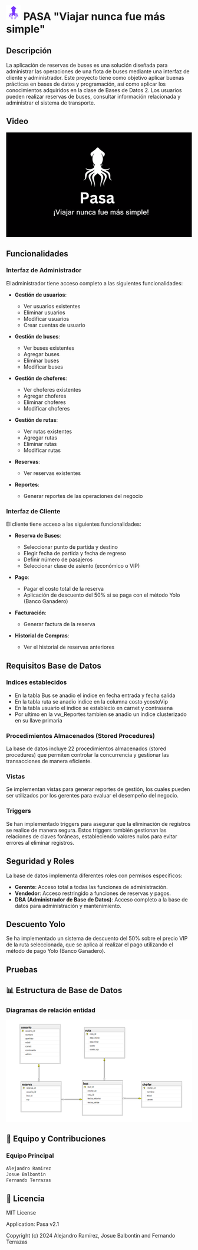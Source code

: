 <!-- Markdown -->
<div style="display: flex; justify-content: ">
  <h1 style="margin: 0;" > <img src="ASSETS/color_positive.png" width="40" /> PASA "Viajar nunca fue más simple" </h1>
</div>

## Descripción

La aplicación de reservas de buses es una solución diseñada para administrar las operaciones de una flota de buses mediante una interfaz de cliente y administrador. Este proyecto tiene como objetivo aplicar buenas prácticas en bases de datos y programación, así como aplicar los conocimientos adquiridos en la clase de Bases de Datos 2. Los usuarios pueden realizar reservas de buses, consultar información relacionada y administrar el sistema de transporte.


## Video

[![Ver Video en Google Drive](IMAGES/logo.png)](https://drive.google.com/file/d/1NAG6RkiZN7XI502VA-ma2FuVwAHScZMw/view)

## Funcionalidades

### Interfaz de Administrador

El administrador tiene acceso completo a las siguientes funcionalidades:

- **Gestión de usuarios**:
  - Ver usuarios existentes
  - Eliminar usuarios
  - Modificar usuarios
  - Crear cuentas de usuario

- **Gestión de buses**:
  - Ver buses existentes
  - Agregar buses
  - Eliminar buses
  - Modificar buses

- **Gestión de choferes**:
  - Ver choferes existentes
  - Agregar choferes
  - Eliminar choferes
  - Modificar choferes

- **Gestión de rutas**:
  - Ver rutas existentes
  - Agregar rutas
  - Eliminar rutas
  - Modificar rutas

- **Reservas**:
  - Ver reservas existentes

- **Reportes**:
  - Generar reportes de las operaciones del negocio

### Interfaz de Cliente

El cliente tiene acceso a las siguientes funcionalidades:

- **Reserva de Buses**:
  - Seleccionar punto de partida y destino
  - Elegir fecha de partida y fecha de regreso
  - Definir número de pasajeros
  - Seleccionar clase de asiento (económico o VIP)

- **Pago**:
  - Pagar el costo total de la reserva
  - Aplicación de descuento del 50% si se paga con el método Yolo (Banco Ganadero)

- **Facturación**:
  - Generar factura de la reserva

- **Historial de Compras**:
  - Ver el historial de reservas anteriores

## Requisitos Base de Datos

### Indices establecidos

- En la tabla Bus se anadio el indice en fecha entrada y fecha salida
- En la tabla ruta se anadio indice en la columna costo ycostoVip
- En la tabla usuario el indice se establecio en carnet y contrasena
- Por ultimo en la vw_Reportes tambien se anadio un indice clusterizado en su llave primaria

### Procedimientos Almacenados (Stored Procedures)

La base de datos incluye 22 procedimientos almacenados (stored procedures) que permiten controlar la concurrencia y gestionar las transacciones de manera eficiente.

### Vistas

Se implementan vistas para generar reportes de gestión, los cuales pueden ser utilizados por los gerentes para evaluar el desempeño del negocio.

### Triggers

Se han implementado triggers para asegurar que la eliminación de registros se realice de manera segura. Estos triggers también gestionan las relaciones de claves foráneas, estableciendo valores nulos para evitar errores al eliminar registros.

## Seguridad y Roles

La base de datos implementa diferentes roles con permisos específicos:

- **Gerente**: Acceso total a todas las funciones de administración.
- **Vendedor**: Acceso restringido a funciones de reservas y pagos.
- **DBA (Administrador de Base de Datos)**: Acceso completo a la base de datos para administración y mantenimiento.

## Descuento Yolo

Se ha implementado un sistema de descuento del 50% sobre el precio VIP de la ruta seleccionada, que se aplica al realizar el pago utilizando el método de pago Yolo (Banco Ganadero).

## Pruebas



## 📊 Estructura de Base de Datos

### Diagramas de relación entidad

![alt text](IMAGES/entity_relationship_diagram.png)

## 👥 Equipo y Contribuciones

### Equipo Principal
```
Alejandro Ramirez
Josue Balbontin
Fernando Terrazas
```

## 📄 Licencia

MIT License 

Application: Pasa v2.1

Copyright (c) 2024 Alejandro Ramírez, Josue Balbontin and Fernando Terrazas

